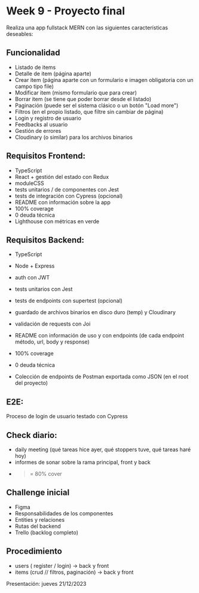 # Week 9 - Proyecto final

Realiza una app fullstack MERN con las siguientes características deseables:

## Funcionalidad

- Listado de items
- Detalle de item (página aparte)
- Crear item (página aparte con un formulario e imagen obligatoria con un campo tipo file)
- Modificar item (mismo formulario que para crear)
- Borrar item (se tiene que poder borrar desde el listado)
- Paginación (puede ser el sistema clásico o un botón "Load more")
- Filtros (en el propio listado, que filtre sin cambiar de página)
- Login y registro de usuario
- Feedbacks al usuario
- Gestión de errores
- Cloudinary (o similar) para los archivos binarios

## Requisitos Frontend:

- TypeScript
- React + gestión del estado con Redux
- moduleCSS
- tests unitarios / de componentes con Jest
- tests de integración con Cypress (opcional)
- README con información sobre la app
- 100% coverage
- 0 deuda técnica
- Lighthouse con métricas en verde

## Requisitos Backend:

- TypeScript
- Node + Express
- auth con JWT
- tests unitarios con Jest
- tests de endpoints con supertest (opcional)
- guardado de archivos binarios en disco duro (temp) y Cloudinary

- validación de requests con Joi

- README con información de uso y con endpoints (de cada endpoint método, url, body y response)
- 100% coverage
- 0 deuda técnica
- Colección de endpoints de Postman exportada como JSON (en el root del proyecto)

## E2E:

Proceso de login de usuario testado con Cypress

## Check diario:

- daily meeting (qué tareas hice ayer, qué stoppers tuve, qué tareas haré hoy)
- informes de sonar sobre la rama principal, front y back
- >= 80% cover

## Challenge inicial

- Figma
- Responsabilidades de los componentes
- Entities y relaciones
- Rutas del backend
- Trello (backlog completo)

## Procedimiento

- users ( register / login) -> back y front
- items (crud // filtros, paginación) -> back y front

Presentación:  jueves 21/12/2023